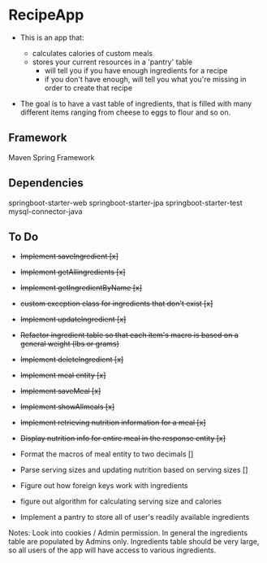 # RecipeApp
- This is an app that:
	- calculates calories of custom meals
	- stores your current resources in a 'pantry' table
		- will tell you if you have enough ingredients for a recipe
		- if you don't have enough, will tell you what you're missing in order to create that recipe
	
- The goal is to have a vast table of ingredients, that is filled with
many different items ranging from cheese to eggs to flour and so on. 

## Framework ##
Maven 
Spring Framework

## Dependencies ##
springboot-starter-web
springboot-starter-jpa
springboot-starter-test
mysql-connector-java

## To Do ##
- ~~Implement saveIngredient [x]~~
- ~~Implement getAllingredients [x]~~
- ~~Implement getIngredientByName [x]~~
- ~~custom exception class for ingredients that don't exist [x]~~
- ~~Implement updateIngredient [x]~~
- ~~Refactor ingredient table so that each item's macro is based on a general weight (lbs or grams)~~
- ~~Implement deleteIngredient [x]~~
- ~~Implement meal entity [x]~~
- ~~Implement saveMeal [x]~~
- ~~Implement showAllmeals [x]~~
- ~~Implement retrieving nutrition information for a meal [x]~~
- ~~Display nutrition info for entire meal in the response entity [x]~~
- Format the macros of meal entity to two decimals []
- Parse serving sizes and updating nutrition based on serving sizes []
- Figure out how foreign keys work with ingredients
- figure out algorithm for calculating serving size and calories


- Implement a pantry to store all of user's readily available ingredients
	

Notes: Look into cookies / Admin permission. In general the ingredients table are populated by Admins only.
Ingredients table should be very large, so all users of the app will have access to various ingredients. 

